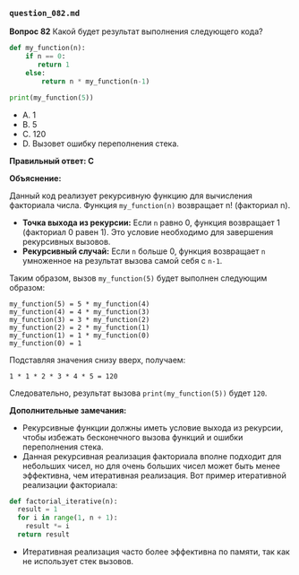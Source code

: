 ### `question_082.md`

**Вопрос 82** Какой будет результат выполнения следующего кода?

```python
def my_function(n):
    if n == 0:
       return 1
    else:
        return n * my_function(n-1)

print(my_function(5))
```

- A.  1
- B.  5
- C.  120
- D.  Вызовет ошибку переполнения стека.

**Правильный ответ: C**

**Объяснение:**

Данный код реализует рекурсивную функцию для вычисления факториала числа. Функция `my_function(n)` возвращает n! (факториал n).

*   **Точка выхода из рекурсии:** Если `n` равно 0, функция возвращает 1 (факториал 0 равен 1). Это условие необходимо для завершения рекурсивных вызовов.
*   **Рекурсивный случай:** Если `n` больше 0, функция возвращает `n` умноженное на результат вызова самой себя с `n-1`.

Таким образом, вызов `my_function(5)` будет выполнен следующим образом:

```
my_function(5) = 5 * my_function(4)
my_function(4) = 4 * my_function(3)
my_function(3) = 3 * my_function(2)
my_function(2) = 2 * my_function(1)
my_function(1) = 1 * my_function(0)
my_function(0) = 1
```

Подставляя значения снизу вверх, получаем:

`1 * 1 * 2 * 3 * 4 * 5 = 120`

Следовательно, результат вызова `print(my_function(5))` будет `120`.

**Дополнительные замечания:**
- Рекурсивные функции должны иметь условие выхода из рекурсии, чтобы избежать бесконечного вызова функций и ошибки переполнения стека.
- Данная рекурсивная реализация факториала вполне подходит для небольших чисел, но для очень больших чисел может быть менее эффективна, чем итеративная реализация. Вот пример итеративной реализации факториала:

```python
def factorial_iterative(n):
  result = 1
  for i in range(1, n + 1):
    result *= i
  return result
```

- Итеративная реализация часто более эффективна по памяти, так как не использует стек вызовов.

